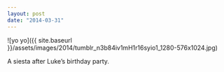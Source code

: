 ```yaml
---
layout: post
date: "2014-03-31"
---
```


![yo yo]({{ site.baseurl }}/assets/images/2014/tumblr_n3b84iv1mH1r16syio1_1280-576x1024.jpg)

A siesta after Luke’s birthday party.
